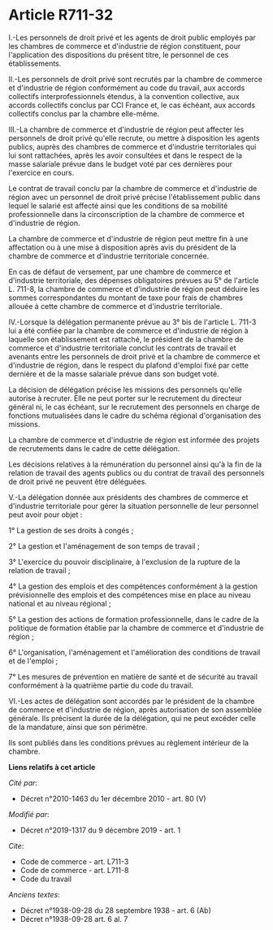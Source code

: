 # Article R711-32

I.-Les personnels de droit privé et les agents de droit public employés par les chambres de commerce et d'industrie de région
constituent, pour l'application des dispositions du présent titre, le personnel de ces établissements. 

II.-Les personnels de droit privé sont recrutés par la chambre de commerce et d'industrie de région conformément au code du
travail, aux accords collectifs interprofessionnels étendus, à la convention collective, aux accords collectifs conclus par
CCI France et, le cas échéant, aux accords collectifs conclus par la chambre elle-même. 

III.-La chambre de commerce et d'industrie de région peut affecter les personnels de droit privé qu'elle recrute, ou mettre à
disposition les agents publics, auprès des chambres de commerce et d'industrie territoriales qui lui sont rattachées, après
les avoir consultées et dans le respect de la masse salariale prévue dans le budget voté par ces dernières pour l'exercice en
cours. 

Le contrat de travail conclu par la chambre de commerce et d'industrie de région avec un personnel de droit privé précise
l'établissement public dans lequel le salarié est affecté ainsi que les conditions de sa mobilité professionnelle dans la
circonscription de la chambre de commerce et d'industrie de région. 

La chambre de commerce et d'industrie de région peut mettre fin à une affectation ou à une mise à disposition après avis du
président de la chambre de commerce et d'industrie territoriale concernée. 

En cas de défaut de versement, par une chambre de commerce et d'industrie territoriale, des dépenses obligatoires prévues au
5° de l'article L. 711-8, la chambre de commerce et d'industrie de région peut déduire les sommes correspondantes du montant
de taxe pour frais de chambres allouée à cette chambre de commerce et d'industrie territoriale. 

IV.-Lorsque la délégation permanente prévue au 3° bis de l'article L. 711-3 lui a été confiée par la chambre de commerce et
d'industrie de région à laquelle son établissement est rattaché, le président de la chambre de commerce et d'industrie
territoriale conclut les contrats de travail et avenants entre les personnels de droit privé et la chambre de commerce et
d'industrie de région, dans le respect du plafond d'emploi fixé par cette dernière et de la masse salariale prévue dans son
budget voté. 

La décision de délégation précise les missions des personnels qu'elle autorise à recruter. Elle ne peut porter sur le
recrutement du directeur général ni, le cas échéant, sur le recrutement des personnels en charge de fonctions mutualisées
dans le cadre du schéma régional d'organisation des missions. 

La chambre de commerce et d'industrie de région est informée des projets de recrutements dans le cadre de cette délégation. 

Les décisions relatives à la rémunération du personnel ainsi qu'à la fin de la relation de travail des agents publics ou du
contrat de travail des personnels de droit privé ne peuvent être déléguées. 

V.-La délégation donnée aux présidents des chambres de commerce et d'industrie territoriale pour gérer la situation
personnelle de leur personnel peut avoir pour objet : 

1° La gestion de ses droits à congés ; 

2° La gestion et l'aménagement de son temps de travail ; 

3° L'exercice du pouvoir disciplinaire, à l'exclusion de la rupture de la relation de travail ; 

4° La gestion des emplois et des compétences conformément à la gestion prévisionnelle des emplois et des compétences mise en
place au niveau national et au niveau régional ; 

5° La gestion des actions de formation professionnelle, dans le cadre de la politique de formation établie par la chambre de
commerce et d'industrie de région ; 

6° L'organisation, l'aménagement et l'amélioration des conditions de travail et de l'emploi ; 

7° Les mesures de prévention en matière de santé et de sécurité au travail conformément à la quatrième partie du code du
travail. 

VI.-Les actes de délégation sont accordés par le président de la chambre de commerce et d'industrie de région, après
autorisation de son assemblée générale. Ils précisent la durée de la délégation, qui ne peut excéder celle de la mandature,
ainsi que son périmètre. 

Ils sont publiés dans les conditions prévues au règlement intérieur de la chambre.

**Liens relatifs à cet article**

_Cité par_:

  - Décret n°2010-1463 du 1er décembre 2010 - art. 80 (V)

_Modifié par_:

  - Décret n°2019-1317 du 9 décembre 2019 - art. 1

_Cite_:

  - Code de commerce - art. L711-3
  - Code de commerce - art. L711-8
  - Code du travail

_Anciens textes_:

  - Décret n°1938-09-28 du 28 septembre 1938 - art. 6 (Ab)
  - Décret n°1938-09-28 art. 6 al. 7
